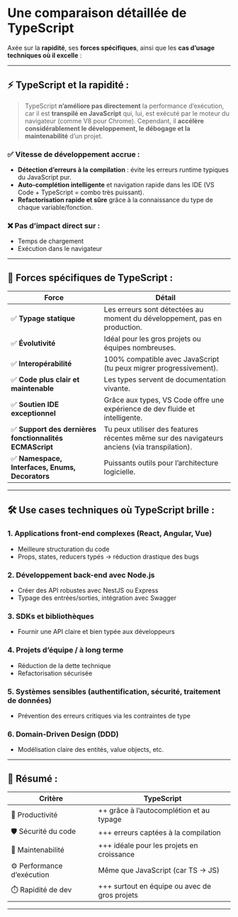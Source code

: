 # Une **comparaison détaillée de TypeScript**
Axée sur la **rapidité**, ses **forces spécifiques**, ainsi que les **cas d’usage techniques où il excelle** :

---

## ⚡️ **TypeScript et la rapidité :**

> TypeScript **n’améliore pas directement** la performance d’exécution, car il est **transpilé en JavaScript** qui, lui, est exécuté par le moteur du navigateur (comme V8 pour Chrome). Cependant, il **accélère considérablement le développement, le débogage et la maintenabilité** d’un projet.

### ✅ Vitesse de développement accrue :

* **Détection d’erreurs à la compilation** : évite les erreurs runtime typiques du JavaScript pur.
* **Auto-complétion intelligente** et navigation rapide dans les IDE (VS Code + TypeScript = combo très puissant).
* **Refactorisation rapide et sûre** grâce à la connaissance du type de chaque variable/fonction.

### ❌ Pas d’impact direct sur :

* Temps de chargement
* Exécution dans le navigateur

---

## 🧠 **Forces spécifiques de TypeScript :**

| Force                                                  | Détail                                                                                       |
| ------------------------------------------------------ | -------------------------------------------------------------------------------------------- |
| ✅ **Typage statique**                                  | Les erreurs sont détectées au moment du développement, pas en production.                    |
| ✅ **Évolutivité**                                      | Idéal pour les gros projets ou équipes nombreuses.                                           |
| ✅ **Interopérabilité**                                 | 100% compatible avec JavaScript (tu peux migrer progressivement).                            |
| ✅ **Code plus clair et maintenable**                   | Les types servent de documentation vivante.                                                  |
| ✅ **Soutien IDE exceptionnel**                         | Grâce aux types, VS Code offre une expérience de dev fluide et intelligente.                 |
| ✅ **Support des dernières fonctionnalités ECMAScript** | Tu peux utiliser des features récentes même sur des navigateurs anciens (via transpilation). |
| ✅ **Namespace, Interfaces, Enums, Decorators**         | Puissants outils pour l’architecture logicielle.                                             |

---

## 🛠️ **Use cases techniques où TypeScript brille** :

### 1. **Applications front-end complexes (React, Angular, Vue)**

* Meilleure structuration du code
* Props, states, reducers typés → réduction drastique des bugs

### 2. **Développement back-end avec Node.js**

* Créer des API robustes avec NestJS ou Express
* Typage des entrées/sorties, intégration avec Swagger

### 3. **SDKs et bibliothèques**

* Fournir une API claire et bien typée aux développeurs

### 4. **Projets d’équipe / à long terme**

* Réduction de la dette technique
* Refactorisation sécurisée

### 5. **Systèmes sensibles (authentification, sécurité, traitement de données)**

* Prévention des erreurs critiques via les contraintes de type

### 6. **Domain-Driven Design (DDD)**

* Modélisation claire des entités, value objects, etc.

---

## 🚀 Résumé :

| Critère                    | TypeScript                                    |
| -------------------------- | --------------------------------------------- |
| 🧩 Productivité            | ++ grâce à l’autocomplétion et au typage      |
| 🛡️ Sécurité du code       | +++ erreurs captées à la compilation          |
| 📏 Maintenabilité          | +++ idéale pour les projets en croissance     |
| ⚙️ Performance d’exécution | Même que JavaScript (car TS → JS)             |
| ⏱️ Rapidité de dev         | +++ surtout en équipe ou avec de gros projets |

---
